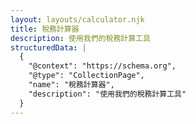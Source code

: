 ```yaml
---
layout: layouts/calculator.njk
title: 稅務計算器
description: 使用我們的稅務計算工具
structuredData: |
  {
    "@context": "https://schema.org",
    "@type": "CollectionPage",
    "name": "稅務計算器",
    "description": "使用我們的稅務計算工具"
  }
---
```

